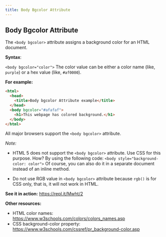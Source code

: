 ```yaml
---
title: Body Bgcolor Attribute
---
```

## Body Bgcolor Attribute
The `<body bgcolor>` attribute assigns a background color for an HTML document. 

**Syntax**:

`<body bgcolor="color">`
The color value can be either a color name (like, `purple`) or a hex value (like, `#af0000`).

**For example:**

```html
<html>
  <head>
    <title>Body bgcolor Attribute example</title>
  </head>
  <body bgcolor="#afafaf">
    <h1>This webpage has colored background.</h1>
  </body>
</html>
```

All major browsers support the `<body bgcolor>` attribute.

*Note:*
* HTML 5 does not support the `<body bgcolor>` attribute. Use CSS for this purpose. How? By using the following code:
`<body style="background-color: color">`
Of course, you can also do it in a separate document instead of an inline method.

* Do not use RGB value in `<body bgcolor>` attribute because `rgb()` is for CSS only, that is, it will not work in HTML.

**See it in action:**
https://repl.it/Mwht/2

**Other resources:**
* HTML color names: https://www.w3schools.com/colors/colors_names.asp
* CSS background-color property: https://www.w3schools.com/cssref/pr_background-color.asp
